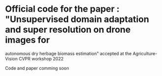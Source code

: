 # Official code for the paper : "Unsupervised domain adaptation and super resolution on drone images for
autonomous dry herbage biomass estimation" accepted at the Agriculture-Vision CVPR workshop 2022

Code and paper comming soon